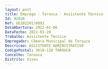 ```yaml
--- 
layout: post
title: Emprego - Tarouca - Assistente Técnico
Id: 92836
Ref: OE202201/0092
DataAbertura: 2022-01-06
DataFecho: 2022-01-20
Trabalho: Assistente Técnico
Empregador: Câmara Municipal de Tarouca
Descricao: ASSISTENTE ADMINISTRATIVO
CodigoPostal: 3610-128 TAROUCA
Concelho: Tarouca
Distrito: Viseu
--- 
```

